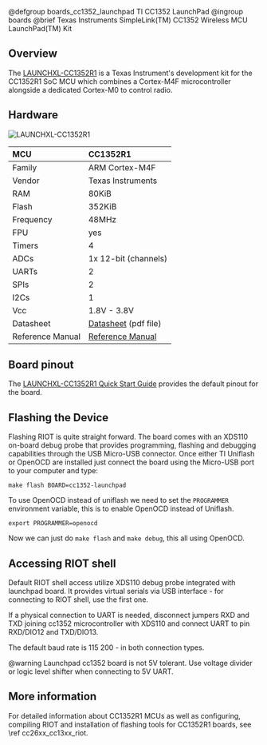 @defgroup        boards_cc1352_launchpad TI CC1352 LaunchPad
@ingroup         boards
@brief           Texas Instruments SimpleLink(TM) CC1352 Wireless MCU LaunchPad(TM) Kit

## Overview

The [LAUNCHXL-CC1352R1](https://www.ti.com/tool/LAUNCHXL-CC1352R1) is a Texas
Instrument's development kit for the CC1352R1 SoC MCU which combines a
Cortex-M4F microcontroller alongside a dedicated Cortex-M0 to control radio.

## Hardware

![LAUNCHXL-CC1352R1](https://www.ti.com/diagrams/launchxl-cc1352r1_launchxl-cc1352r1-angled.jpg)

| MCU               | CC1352R1              |
|:----------------- |:--------------------- |
| Family            | ARM Cortex-M4F        |
| Vendor            | Texas Instruments     |
| RAM               | 80KiB                 |
| Flash             | 352KiB                |
| Frequency         | 48MHz                 |
| FPU               | yes                   |
| Timers            | 4                     |
| ADCs              | 1x 12-bit (channels)  |
| UARTs             | 2                     |
| SPIs              | 2                     |
| I2Cs              | 1                     |
| Vcc               | 1.8V - 3.8V           |
| Datasheet         | [Datasheet](http://www.ti.com/lit/ds/symlink/cc1352r.pdf) (pdf file) |
| Reference Manual  | [Reference Manual](http://www.ti.com/lit/ug/swcu185d/swcu185d.pdf) |

## Board pinout

The [LAUNCHXL-CC1352R1 Quick Start Guide](https://www.ti.com/lit/ml/swru525e/swru525e.pdf)
provides the default pinout for the board.

## Flashing the Device

Flashing RIOT is quite straight forward. The board comes with an XDS110 on-board
debug probe that provides programming, flashing and debugging capabilities
through the USB Micro-USB connector. Once either TI Uniflash or OpenOCD are
installed just connect the board using the Micro-USB port to your computer and
type:

```
make flash BOARD=cc1352-launchpad
```

To use OpenOCD instead of uniflash we need to set the `PROGRAMMER` environment
variable, this is to enable OpenOCD instead of Uniflash.

```
export PROGRAMMER=openocd
```

Now we can just do `make flash` and `make debug`, this all using OpenOCD.

## Accessing RIOT shell

Default RIOT shell access utilize XDS110 debug probe integrated with launchpad board.
It provides virtual serials via USB interface - for connecting to RIOT shell, use
the first one.

If a physical connection to UART is needed, disconnect jumpers RXD and TXD joining
cc1352 microcontroller with XDS110 and connect UART to pin RXD/DIO12 and TXD/DIO13.

The default baud rate is 115 200 - in both connection types.

@warning Launchpad cc1352 board is not 5V tolerant. Use voltage divider or logic
level shifter when connecting to 5V UART.

## More information

For detailed information about CC1352R1 MCUs as well as configuring, compiling
RIOT and installation of flashing tools for CC1352R1 boards,
see \ref cc26xx_cc13xx_riot.
